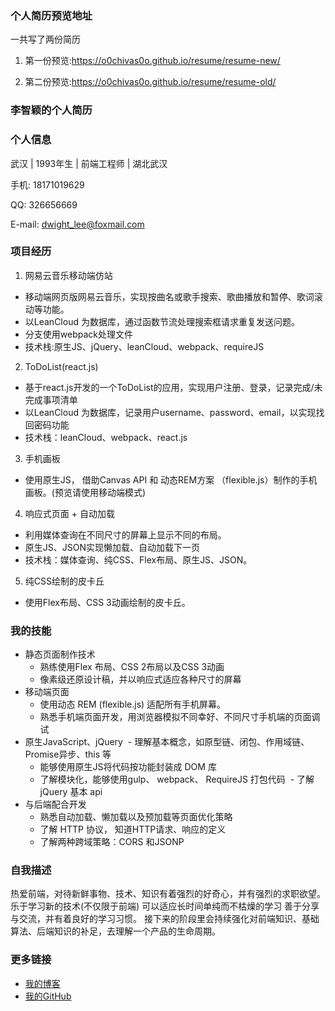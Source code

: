 ### 个人简历预览地址

一共写了两份简历  

1. 第一份预览:https://o0chivas0o.github.io/resume/resume-new/

2. 第二份预览:https://o0chivas0o.github.io/resume/resume-old/


### 李智颖的个人简历


### 个人信息

武汉  |  1993年生  |  前端工程师  |  湖北武汉

手机: 18171019629

QQ: 326656669

E-mail: dwight_lee@foxmail.com



### 项目经历
1. 网易云音乐移动端仿站 
 
 - 移动端网页版网易云音乐，实现按曲名或歌手搜索、歌曲播放和暂停、歌词滚动等功能。
 - 以LeanCloud 为数据库，通过函数节流处理搜索框请求重复发送问题。
 - 分支使用webpack处理文件
 - 技术栈:原生JS、jQuery、leanCloud、webpack、requireJS 

2. ToDoList(react.js)
 - 基于react.js开发的一个ToDoList的应用，实现用户注册、登录，记录完成/未完成事项清单
 - 以LeanCloud 为数据库，记录用户username、password、email，以实现找回密码功能
 - 技术栈：leanCloud、webpack、react.js
 

3. 手机画板  
 
 - 使用原生JS， 借助Canvas API 和 动态REM方案 （flexible.js）制作的手机画板。(预览请使用移动端模式)

4. 响应式页面 + 自动加载 

 - 利用媒体查询在不同尺寸的屏幕上显示不同的布局。
 - 原生JS、JSON实现懒加载、自动加载下一页
 - 技术栈：媒体查询、纯CSS、Flex布局、原生JS、JSON。

5. 纯CSS绘制的皮卡丘  

 - 使用Flex布局、CSS 3动画绘制的皮卡丘。



### 我的技能

- 静态页面制作技术
  - 熟练使用Flex 布局、CSS 2布局以及CSS 3动画
  - 像素级还原设计稿，并以响应式适应各种尺寸的屏幕
- 移动端页面
  - 使用动态 REM (flexible.js) 适配所有手机屏幕。
  - 熟悉手机端页面开发，用浏览器模拟不同幸好、不同尺寸手机端的页面调试
- 原生JavaScript、jQuery
  - 理解基本概念，如原型链、闭包、作用域链、Promise异步、this 等
  - 能够使用原生JS将代码按功能封装成 DOM 库
  - 了解模块化，能够使用gulp、 webpack、 RequireJS 打包代码
  - 了解 jQuery 基本 api
- 与后端配合开发
  - 熟悉自动加载、懒加载以及预加载等页面优化策略
  - 了解 HTTP 协议， 知道HTTP请求、响应的定义
  - 了解两种跨域策略：CORS 和JSONP


###  自我描述
  热爱前端，对待新鲜事物、技术、知识有着强烈的好奇心，并有强烈的求职欲望。
  乐于学习新的技术(不仅限于前端)
  可以适应长时间单纯而不枯燥的学习
  善于分享与交流，并有着良好的学习习惯。
  接下来的阶段里会持续强化对前端知识、基础算法、后端知识的补足，去理解一个产品的生命周期。
    
###  更多链接

- [我的博客](https://o0Chivas0o.github.io)
- [我的GitHub](https://github.com/o0Chivas0o)
